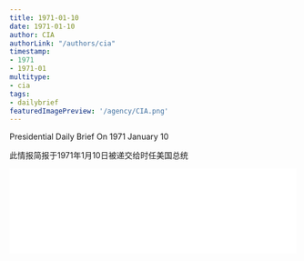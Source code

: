 ```yaml
---
title: 1971-01-10
date: 1971-01-10
author: CIA 
authorLink: "/authors/cia"
timestamp: 
- 1971
- 1971-01
multitype: 
- cia
tags: 
- dailybrief
featuredImagePreview: '/agency/CIA.png'
---
```



Presidential Daily Brief On 1971 January 10

此情报简报于1971年1月10日被递交给时任美国总统

<!--more-->





<div id="over" style="width:100%; overflow:hidden"> <iframe id="sFrame" name="sFrame" frameborder="no" border="0"  allowfullscreen marginwidth="0" scrolling="no" src = " /CIA/1971-01-10.html "  style = " position:absulute; width: 806px; top: 300;" > </iframe> </div>
